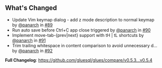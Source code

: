 ## What's Changed
* Update Vim keymap dialog - add z mode description to normal keymap by [@panarch](https://github.com/panarch) in [#89](https://github.com/gluesql/glues/pull/89)
* Run auto save before Ctrl+C app close triggered by [@panarch](https://github.com/panarch) in [#90](https://github.com/gluesql/glues/pull/90)
* Implement move-tab-{prev|next} support with tH | tL shortcuts by [@panarch](https://github.com/panarch) in [#91](https://github.com/gluesql/glues/pull/91)
* Trim trailing whitespace in content comparison to avoid unnecessary d… by [@panarch](https://github.com/panarch) in [#92](https://github.com/gluesql/glues/pull/92)


**Full Changelog**: https://github.com/gluesql/glues/compare/v0.5.3...v0.5.4
